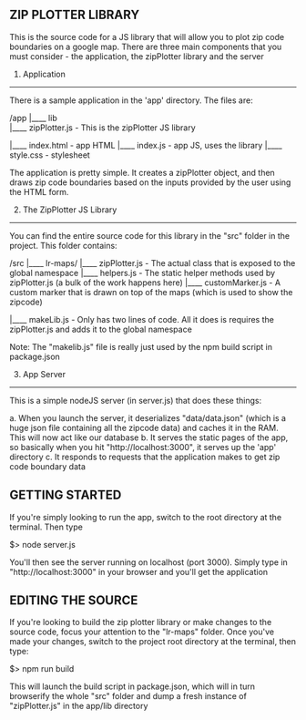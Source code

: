 ZIP PLOTTER LIBRARY
---------------------
This is the source code for a JS library that will allow you to plot zip code boundaries
on a google map. There are three main components that you must consider - the application, the zipPlotter library
and the server

1. Application
-----------------
There is a sample application in the 'app' directory. The files are:

/app
|____ lib								
      |____ zipPlotter.js		- This is the zipPlotter JS library
    
|____ index.html					- app HTML
|____ index.js					- app JS, uses the library
|____ style.css					- stylesheet

The application is pretty simple. It creates a zipPlotter object, and then draws zip code boundaries based on the inputs provided by the user using the HTML form.

2. The ZipPlotter JS Library
-----------------------------
You can find the entire source code for this library in the "src" folder in the project. This folder contains:

/src
  |____ lr-maps/
        |____ zipPlotter.js		- The actual class that is exposed to the global namespace
      |____ helpers.js			- The static helper methods used by zipPlotter.js (a bulk of the work happens here)
      |____ customMarker.js		- A custom marker that is drawn on top of the maps (which is used to show the zipcode)
      
  |____ makeLib.js						- Only has two lines of code. All it does is requires the zipPlotter.js and adds it to the global namespace
  
Note: The "makelib.js" file is really just used by the npm build script in package.json

3. App Server
--------------
This is a simple nodeJS server (in server.js) that does these things:

a. When you launch the server, it deserializes "data/data.json" (which is a huge json file containing all the zipcode data) and caches it in the RAM. This will now act like our database
b. It serves the static pages of the app, so basically when you hit "http://localhost:3000", it serves up the 'app' directory
c. It responds to requests that the application makes to get zip code boundary data


GETTING STARTED
----------------
If you're simply looking to run the app, switch to the root directory at the terminal. Then type

$> node server.js

You'll then see the server running on localhost (port 3000). Simply type in "http://localhost:3000" in your browser and you'll get the application

EDITING THE SOURCE
-------------------
If you're looking to build the zip plotter library or make changes to the source code, focus your attention to the "lr-maps" folder. Once you've made your changes, switch
to the project root directory at the terminal, then type:

$> npm run build

This will launch the build script in package.json, which will in turn browserify the whole "src" folder and dump a fresh instance of "zipPlotter.js" in the app/lib directory